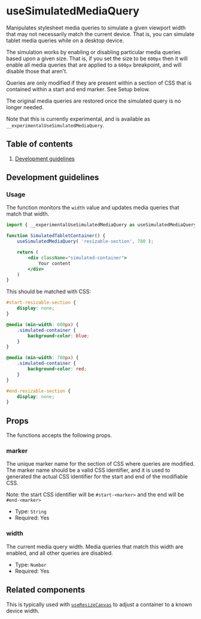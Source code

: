 # useSimulatedMediaQuery

Manipulates stylesheet media queries to simulate a given viewport width that may not necessarily match the current device. That is, you can simulate tablet media queries while on a desktop device.

The simulation works by enabling or disabling particular media queries based upon a given size. That is, if you set the size to be `600px` then it will enable all media queries that
are applied to a `600px` breakpoint, and will disable those that aren't.

Queries are only modified if they are present within a section of CSS that is contained within a start and end marker. See Setup below.

The original media queries are restored once the simulated query is no longer needed.

Note that this is currently experimental, and is available as `__experimentalUseSimulatedMediaQuery`.

## Table of contents

1. [Development guidelines](#development-guidelines)

## Development guidelines

### Usage

The function monitors the `width` value and updates media queries that match that width.

```jsx
import { __experimentalUseSimulatedMediaQuery as useSimulatedMediaQuery } from '@wordpress/block-editor';

function SimulatedTabletContainer() {
	useSimulatedMediaQuery( 'resizable-section', 780 );

	return (
		<div className="simulated-container">
			Your content
		</div>
	)
}
```

This should be matched with CSS:

```css
#start-resizable-section {
	display: none;
}

@media (min-width: 600px) {
	.simulated-container {
		background-color: blue;
	}
}

@media (min-width: 780px) {
	.simulated-container {
		background-color: red;
	}
}

#end-resizable-section {
	display: none;
}
```

## Props

The functions accepts the following props.

### marker

The unique marker name for the section of CSS where queries are modified. The marker name should be a valid CSS identifier, and it is used to generated the actual CSS identifier for the start and end of the modifiable CSS.

Note: the start CSS identifier will be `#start-<marker>` and the end will be `#end-<marker>`

-  Type: `String`
-  Required: Yes

### width

The current media query width. Media queries that match this width are enabled, and all other queries are disabled.

-   Type: `Number`
-   Required: Yes

## Related components

This is typically used with [`useResizeCanvas`](https://github.com/WordPress/gutenberg/blob/master/packages/block-editor/src/components/use-resize-canvas/README.md) to adjust a container to a known device  width.

